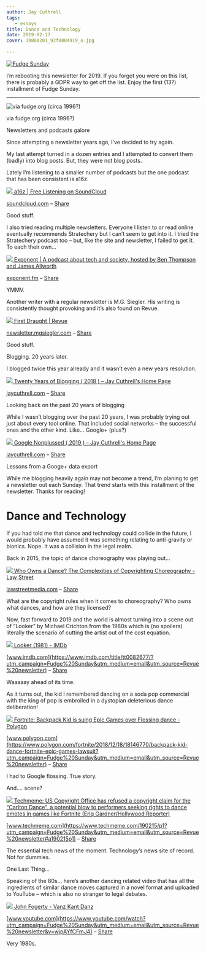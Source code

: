 ```yaml
---
author: Jay Cuthrell
tags:
   - essays
title: Dance and Technology
date: 2019-02-17
cover: 19800201_92f0004919_o.jpg
 
---
```


[![Fudge Sunday](./index_files/fudgesunday.png) ](https://www.getrevue.co/profile/jaycuthrell?utm_campaign=Issue&utm_content=profileimage&utm_medium=email&utm_source=Fudge+Sunday)  
  
I’m rebooting this newsletter for 2019. If you forgot you were on this list,
there is probably a GDPR way to get off the list. Enjoy the first (13?)
installment of Fudge Sunday.  
  
* * *  
  
![via fudge.org \(circa 1996?\)](./index_files/fudge-sunday.png)

via fudge.org (circa 1996?)  
  
Newsletters and podcasts galore  
  
Since attempting a newsletter years ago, I’ve decided to try again.

My last attempt turned in a dozen entries and I attempted to convert them
(badly) into blog posts. But, they were not blog posts.

Lately I’m listening to a smaller number of podcasts but the one podcast that
has been consistent is a16z.  
  
[![](./index_files/avatars-000073120599-46q7im-t500x500.jpg) ](https://soundcloud.com/a16z?utm_campaign=Fudge%20Sunday&utm_medium=email&utm_source=Revue%20newsletter)[a16z | Free Listening on SoundCloud](https://soundcloud.com/a16z?utm_campaign=Fudge%20Sunday&utm_medium=email&utm_source=Revue%20newsletter)

[soundcloud.com](https://soundcloud.com/a16z?utm_campaign=Fudge%20Sunday&utm_medium=email&utm_source=Revue%20newsletter) – [Share](http://rev.vu/EAjGbd?utm_campaign=Issue&utm_content=share&utm_medium=email&utm_source=Fudge+Sunday)

Good stuff.  
  
I also tried reading multiple newsletters. Everyone I listen to or read online
eventually recommends Stratechery but I can’t seem to get into it. I tried the
Stratechery podcast too – but, like the site and newsletter, I failed to get
it. To each their own…  
  
[![](./index_files/Exponent-3-wp.png) ](https://exponent.fm/?utm_campaign=Fudge%20Sunday&utm_medium=email&utm_source=Revue%20newsletter)[Exponent | A podcast about tech and society, hosted by Ben Thompson and James Allworth](https://exponent.fm/?utm_campaign=Fudge%20Sunday&utm_medium=email&utm_source=Revue%20newsletter)

[exponent.fm](https://exponent.fm/?utm_campaign=Fudge%20Sunday&utm_medium=email&utm_source=Revue%20newsletter) – [Share](http://rev.vu/OaNmWQ?utm_campaign=Issue&utm_content=share&utm_medium=email&utm_source=Fudge+Sunday)

YMMV.  
  
Another writer with a regular newsletter is M.G. Siegler. His writing is
consistently thought provoking and it’s also found on Revue.  
  
[![](./index_files/mgblue2.png) ](http://newsletter.mgsiegler.com/?utm_campaign=Fudge%20Sunday&utm_medium=email&utm_source=Revue%20newsletter)[First Draught | Revue](http://newsletter.mgsiegler.com/?utm_campaign=Fudge%20Sunday&utm_medium=email&utm_source=Revue%20newsletter)

[newsletter.mgsiegler.com](http://newsletter.mgsiegler.com/?utm_campaign=Fudge%20Sunday&utm_medium=email&utm_source=Revue%20newsletter) – [Share](http://rev.vu/4KB2MG?utm_campaign=Issue&utm_content=share&utm_medium=email&utm_source=Fudge+Sunday)

Good stuff.  
  
Blogging. 20 years later.  
  
I blogged twice this year already and it wasn’t even a new years resolution.  
  
[![](./index_files/1998.jpg) ](https://jaycuthrell.com/twenty-years-of-blogging/?utm_campaign=Fudge%20Sunday&utm_medium=email&utm_source=Revue%20newsletter)[Twenty Years of Blogging ( 2018 ) – Jay Cuthrell's Home Page](https://jaycuthrell.com/twenty-years-of-blogging/?utm_campaign=Fudge%20Sunday&utm_medium=email&utm_source=Revue%20newsletter)

[jaycuthrell.com](https://jaycuthrell.com/twenty-years-of-blogging/?utm_campaign=Fudge%20Sunday&utm_medium=email&utm_source=Revue%20newsletter) – [Share](http://rev.vu/yoWkvn?utm_campaign=Issue&utm_content=share&utm_medium=email&utm_source=Fudge+Sunday)

Looking back on the past 20 years of blogging  
  
While I wasn’t blogging over the past 20 years, I was probably trying out just
about every tool online. That included social networks – the successful ones
and the other kind. Like… Google+ (plus?)  
  
[![](./index_files/google-nonplussed.png) ](https://jaycuthrell.com/google-nonplussed/?utm_campaign=Fudge%20Sunday&utm_medium=email&utm_source=Revue%20newsletter)[Google Nonplussed ( 2019 ) – Jay Cuthrell's Home Page](https://jaycuthrell.com/google-nonplussed/?utm_campaign=Fudge%20Sunday&utm_medium=email&utm_source=Revue%20newsletter)

[jaycuthrell.com](https://jaycuthrell.com/google-nonplussed/?utm_campaign=Fudge%20Sunday&utm_medium=email&utm_source=Revue%20newsletter) – [Share](http://rev.vu/AZRbE1?utm_campaign=Issue&utm_content=share&utm_medium=email&utm_source=Fudge+Sunday)

Lessons from a Googe+ data export  
  
While me blogging heavily again may not become a trend, I’m planing to get a
newsletter out each Sunday. That trend starts with this installment of the
newsletter. Thanks for reading!  
  
Dance and Technology  
====================
  
If you had told me that dance and technology could collide in the future, I
would probably have assumed it was something relating to anti-gravity or
bionics. Nope. It was a collision in the legal realm.  
  
Back in 2015, the topic of dance choreography was playing out…  
  
[![](./index_files/7105854203_273acf0abe_b-e1431533645735-400x242.jpg) ](https://lawstreetmedia.com/issues/entertainment-and-culture/owns-dance-complexities-copyrighting-choreography/?utm_campaign=Fudge%20Sunday&utm_medium=email&utm_source=Revue%20newsletter)[Who Owns a Dance? The Complexities of Copyrighting Choreography - Law Street](https://lawstreetmedia.com/issues/entertainment-and-culture/owns-dance-complexities-copyrighting-choreography/?utm_campaign=Fudge%20Sunday&utm_medium=email&utm_source=Revue%20newsletter)

[lawstreetmedia.com](https://lawstreetmedia.com/issues/entertainment-and-culture/owns-dance-complexities-copyrighting-choreography/?utm_campaign=Fudge%20Sunday&utm_medium=email&utm_source=Revue%20newsletter) – [Share](http://rev.vu/Glmv6v?utm_campaign=Issue&utm_content=share&utm_medium=email&utm_source=Fudge+Sunday)

What are the copyright rules when it comes to choreography? Who owns what
dances, and how are they licensed?  
  
Now, fast forward to 2019 and the world is almost turning into a scene out of
“Looker” by Michael Crichton from the 1980s which is (no spoilers) literally
the scenario of cutting the artist out of the cost equation.  
  
[![](./index_files/MV5BZTY2OTk5OGYtOGUyNS00MWJlLTg3NWEtM2Y0NmFlZjE4YWE0XkEyXkFqcGdeQXVyMTQxNzMzNDI_._V1_UY1200_CR82_0_630_1200_AL_.jpg) ](https://www.imdb.com/title/tt0082677/?utm_campaign=Fudge%20Sunday&utm_medium=email&utm_source=Revue%20newsletter)[Looker (1981) - IMDb](https://www.imdb.com/title/tt0082677/?utm_campaign=Fudge%20Sunday&utm_medium=email&utm_source=Revue%20newsletter)

[www.imdb.com](https://www.imdb.com/title/tt0082677/?utm_campaign=Fudge%20Sunday&utm_medium=email&utm_source=Revue%20newsletter) – [Share](http://rev.vu/bJPZKb?utm_campaign=Issue&utm_content=share&utm_medium=email&utm_source=Fudge+Sunday)

Waaaaay ahead of its time.  
  
As it turns out, the kid I remembered dancing on a soda pop commercial with
the king of pop is embroiled in a dystopian deleterious dance deliberation!  
  
[![](./index_files/backpack_kid_snl.jpg) ](https://www.polygon.com/fortnite/2018/12/18/18146770/backpack-kid-dance-fortnite-epic-games-lawsuit?utm_campaign=Fudge%20Sunday&utm_medium=email&utm_source=Revue%20newsletter)[Fortnite: Backpack Kid is suing Epic Games over Flossing dance - Polygon](https://www.polygon.com/fortnite/2018/12/18/18146770/backpack-kid-dance-fortnite-epic-games-lawsuit?utm_campaign=Fudge%20Sunday&utm_medium=email&utm_source=Revue%20newsletter)

[www.polygon.com](https://www.polygon.com/fortnite/2018/12/18/18146770/backpack-kid-dance-fortnite-epic-games-lawsuit?utm_campaign=Fudge%20Sunday&utm_medium=email&utm_source=Revue%20newsletter) – [Share](http://rev.vu/R3Xy0J?utm_campaign=Issue&utm_content=share&utm_medium=email&utm_source=Fudge+Sunday)

I had to Google flossing. True story.  
  
And…. scene?  
  
[![](./index_files/alfonso_ribeiro_serious_-_getty_-_h_2018.jpg) ](https://www.techmeme.com/190215/p1?utm_campaign=Fudge%20Sunday&utm_medium=email&utm_source=Revue%20newsletter#a190215p1)[Techmeme: US Copyright Office has refused a copyright claim for the “Carlton Dance”, a potential blow to performers seeking rights to dance emotes in games like Fortnite (Eriq Gardner/Hollywood Reporter)](https://www.techmeme.com/190215/p1?utm_campaign=Fudge%20Sunday&utm_medium=email&utm_source=Revue%20newsletter#a190215p1)

[www.techmeme.com](https://www.techmeme.com/190215/p1?utm_campaign=Fudge%20Sunday&utm_medium=email&utm_source=Revue%20newsletter#a190215p1) – [Share](http://rev.vu/BoN6lD?utm_campaign=Issue&utm_content=share&utm_medium=email&utm_source=Fudge+Sunday)

The essential tech news of the moment. Technology’s news site of record. Not
for dummies.  
  
One Last Thing...  
  
Speaking of the 80s… here’s another dancing related video that has all the
ingredients of similar dance moves captured in a novel format and uploaded to
YouTube – which is also no stranger to legal debates.  
  
[![](./index_files/hqdefault.jpg) ](https://www.youtube.com/watch?utm_campaign=Fudge%20Sunday&utm_medium=email&utm_source=Revue%20newsletter&v=wjpAYfCFmJ4)[John Fogerty - Vanz Kant Danz](https://www.youtube.com/watch?utm_campaign=Fudge%20Sunday&utm_medium=email&utm_source=Revue%20newsletter&v=wjpAYfCFmJ4)

[www.youtube.com](https://www.youtube.com/watch?utm_campaign=Fudge%20Sunday&utm_medium=email&utm_source=Revue%20newsletter&v=wjpAYfCFmJ4) – [Share](http://rev.vu/WR8q4j?utm_campaign=Issue&utm_content=share&utm_medium=email&utm_source=Fudge+Sunday)

Very 1980s.  
